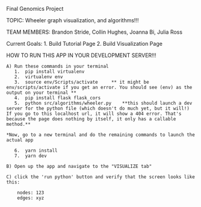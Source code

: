 Final Genomics Project 

TOPIC: Wheeler graph visualization, and algorithms!!!

TEAM MEMBERS: Brandon Stride, Collin Hughes, Joanna Bi, Julia Ross

Current Goals: 
    1. Build Tutorial Page
    2. Build Visualization Page


HOW TO RUN THIS APP IN YOUR DEVELOPMENT SERVER!!!

    A) Run these commands in your terminal
       1.  pip install virtualenv
       2.  virtualenv env
       3.  source env/Scripts/activate     ** it might be env/scripts/activate if you get an error. You should see (env) as the output on your terminal **
       4.  pip install flask flask_cors
       5.  python src/algorithms/wheeler.py    **this should launch a dev server for the python file (which doesn't do much yet, but it will!) If you go to this localhost url, it will show a 404 error. That's because the page does nothing by itself, it only has a callable method.**

    *Now, go to a new terminal and do the remaining commands to launch the actual app

       6.  yarn install
       7.  yarn dev

    B) Open up the app and navigate to the "VISUALIZE tab"

    C) click the 'run python' button and verify that the screen looks like this:

        nodes: 123
        edges: xyz

    

    
